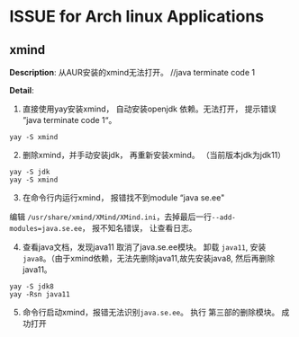 
# ISSUE for Arch linux Applications

## xmind

**Description**: 从AUR安装的xmind无法打开。 //java terminate code 1

**Detail**:
1. 直接使用yay安装xmind， 自动安装openjdk 依赖。无法打开， 提示错误 ”java terminate code 1“。

```shell
yay -S xmind
```

2. 删除xmind，并手动安装jdk， 再重新安装xmind。  （当前版本jdk为jdk11）

```shell
yay -S jdk
yay -S xmind
```
3. 在命令行内运行xmind， 报错找不到module “java se.ee"

编辑 `/usr/share/xmind/XMind/XMind.ini`，去掉最后一行`--add-modules=java.se.ee`， 报不知名错误， 让查看日志。

4. 查看java文档，发现java11 取消了java.se.ee模块。 卸载 `java11`, 安装`java8`。（由于xmind依赖，无法先删除java11,故先安装java8, 然后再删除java11。

```shell
yay -S jdk8
yay -Rsn java11
```

5. 命令行启动xmind，报错无法识别`java.se.ee`。 执行 第三部的删除模块。 成功打开